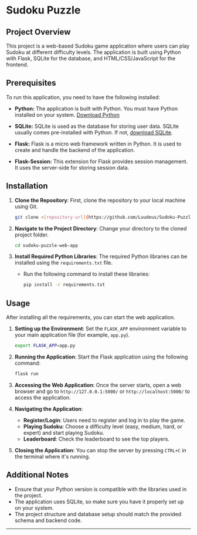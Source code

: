 # Sudoku Puzzle

## Project Overview

This project is a web-based Sudoku game application where users can play Sudoku at different difficulty levels. The application is built using Python with Flask, SQLite for the database, and HTML/CSS/JavaScript for the frontend.

## Prerequisites

To run this application, you need to have the following installed:

- **Python:** The application is built with Python. You must have Python installed on your system. [Download Python](https://www.python.org/downloads/)

- **SQLite:** SQLite is used as the database for storing user data. SQLite usually comes pre-installed with Python. If not, [download SQLite](https://www.sqlite.org/download.html).

- **Flask:** Flask is a micro web framework written in Python. It is used to create and handle the backend of the application.

- **Flask-Session:** This extension for Flask provides session management. It uses the server-side for storing session data.

## Installation

1. **Clone the Repository**: First, clone the repository to your local machine using Git.

   ```bash
   git clone <[repository-url](https://github.com/Luudeus/Sudoku-Puzzle.git)>
   ```

2. **Navigate to the Project Directory**: Change your directory to the cloned project folder.

   ```bash
   cd sudoku-puzzle-web-app
   ```

3. **Install Required Python Libraries**: The required Python libraries can be installed using the `requirements.txt` file.

   - Run the following command to install these libraries:

     ```bash
     pip install -r requirements.txt
     ```

## Usage

After installing all the requirements, you can start the web application.

1. **Setting up the Environment**: Set the `FLASK_APP` environment variable to your main application file (for example, `app.py`).

   ```bash
   export FLASK_APP=app.py
   ```

2. **Running the Application**: Start the Flask application using the following command:

   ```bash
   flask run
   ```

3. **Accessing the Web Application**: Once the server starts, open a web browser and go to `http://127.0.0.1:5000/` or `http://localhost:5000/` to access the application.

4. **Navigating the Application**:
   - **Register/Login**: Users need to register and log in to play the game.
   - **Playing Sudoku**: Choose a difficulty level (easy, medium, hard, or expert) and start playing Sudoku.
   - **Leaderboard**: Check the leaderboard to see the top players.

5. **Closing the Application**: You can stop the server by pressing `CTRL+C` in the terminal where it's running.

## Additional Notes

- Ensure that your Python version is compatible with the libraries used in the project.
- The application uses SQLite, so make sure you have it properly set up on your system.
- The project structure and database setup should match the provided schema and backend code.

---

